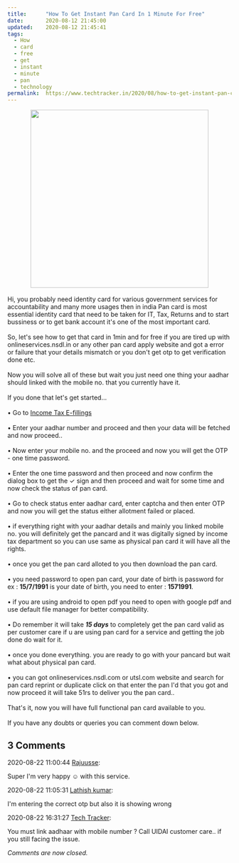 ```yaml
---
title:		"How To Get Instant Pan Card In 1 Minute For Free"
date:		2020-08-12 21:45:00
updated:	2020-08-12 21:45:41
tags: 
  - How
  - card
  - free
  - get
  - instant
  - minute
  - pan
  - technology	
permalink:	https://www.techtracker.in/2020/08/how-to-get-instant-pan-card-in-1-minute.html
---
```


<div><div class="separator" style="clear: both; text-align: center;">
  <a href="https://lh3.googleusercontent.com/--2Jzpk3vJuI/XzQVqUoICkI/AAAAAAAABXU/iR1TMOH72hYdzMRopH2oMuZvQbxnqMQlgCLcBGAsYHQ/s1600/1597248933013025-0.png" imageanchor="1" style="margin-left: 1em; margin-right: 1em;">
    <img border="0" src="https://lh3.googleusercontent.com/--2Jzpk3vJuI/XzQVqUoICkI/AAAAAAAABXU/iR1TMOH72hYdzMRopH2oMuZvQbxnqMQlgCLcBGAsYHQ/s1600/1597248933013025-0.png" width="400">
  </a>
</div></div><div><br></div>Hi, you probably need identity card for various government services for accountability and many more usages then in india Pan card is most essential identity card that need to be taken for IT, Tax, Returns and to start bussiness or to get bank account it's one of the most important card.<div><br></div><div>So, let's see how to get that card in 1min and for free if you are tired up with onlineservices.nsdl.in or any other pan card apply website and got a error or failure that your details mismatch or you don't get otp to get verification done etc.</div><div><br></div><div>Now you will solve all of these but wait you just need one thing your aadhar should linked with the mobile no. that you currently have it.</div><div><br></div><div>If you done that let's get started...</div><div><br></div><div>• Go to <a href="https://www1.incometaxindiaefiling.gov.in/e-FilingGS/Services/ApplyePANThroughAadhaar.html?lang=eng">Income Tax E-fillings</a></div><div><br></div><div>• Enter your aadhar number and proceed and then your data will be fetched and now proceed..</div><div><br></div><div>• Now enter your mobile no. and the proceed and now you will get the OTP - one time password.</div><div><br></div><div>• Enter the one time password and then proceed and now confirm the dialog box to get the ✓ sign and then proceed and wait for some time and now check the status of pan card.</div><div><br></div><div>• Go to check status enter aadhar card, enter captcha and then enter OTP and now you will get the status either allotment failed or placed.</div><div><br></div><div>• if everything right with your aadhar details and mainly you linked mobile no. you will definitely get the pancard and it was digitally signed by income tax department so you can use same as physical pan card it will have all the rights.</div><div><br></div><div>• once you get the pan card alloted to you then download the pan card.</div><div><br></div><div>• you need password to open pan card, your date of birth is password for ex : <b>15/7/1991</b> is your date of birth, you need to enter : <b>1571991</b>.</div><div><br></div><div>• if you are using android to open pdf you need to open with google pdf and use default file manager for better compatibility.</div><div><br></div><div>• Do remember it will take <i><b>15 days</b></i> to completely get the pan card valid as per customer care if u are using pan card for a service and getting the job done do wait for it.</div><div><br></div><div>• once you done everything. you are ready to go with your pancard but wait what about physical pan card.</div><div><br></div><div>• you can got onlineservices.nsdl.com or utsl.com website and search for pan card reprint or duplicate click on that enter the pan I'd that you got and now proceed it will take 51rs to deliver you the pan card..</div><div><br></div><div>That's it, now you will have full functional pan card available to you.</div><div><br></div><div>If you have any doubts or queries you can comment down below.</div>

<div class="comments">
	<div class="comments-header"><h2>3 Comments</h2></div>
	<div class="comments-body">
			<div class="comment" id="comment-4768936788216356040">
				<p class="comment-header">
					<date datetime="2020-08-22T11:00:44.908+05:30">2020-08-22 11:00:44</date> 
					<a href="https://www.blogger.com/profile/16162058809829857127" rel="nofollow">Rajuusse</a>:
				</p>
				<div class="comment-content"><p>Super I&#39;m very happy ☺️ with this service.</p></div>
				<div class="comment-footer"></div>
			</div>
			<div class="comment" id="comment-5909495788354695622">
				<p class="comment-header">
					<date datetime="2020-08-22T11:05:31.411+05:30">2020-08-22 11:05:31</date> 
					<a href="https://www.blogger.com/profile/14146107179628128034" rel="nofollow">Lathish kumar</a>:
				</p>
				<div class="comment-content"><p>I&#39;m entering the correct otp but also it is showing wrong</p></div>
				<div class="comment-footer"></div>
			</div>
			<div class="comment" id="comment-102974511883544605">
				<p class="comment-header">
					<date datetime="2020-08-22T16:31:27.313+05:30">2020-08-22 16:31:27</date> 
					<a href="https://www.blogger.com/profile/07809695402850330329" rel="nofollow">Tech Tracker</a>:
				</p>
				<div class="comment-content"><p>You must link aadhaar with mobile number ? Call UIDAI customer care.. if you still facing the issue.</p></div>
				<div class="comment-footer"></div>
			</div></div>
	<p class="comments-footer"><em>Comments are now closed.</em></p>
</div>